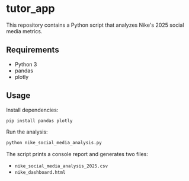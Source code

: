 # tutor_app

This repository contains a Python script that analyzes Nike's 2025 social media metrics.

## Requirements

- Python 3
- pandas
- plotly

## Usage

Install dependencies:

```bash
pip install pandas plotly
```

Run the analysis:

```bash
python nike_social_media_analysis.py
```

The script prints a console report and generates two files:

- `nike_social_media_analysis_2025.csv`
- `nike_dashboard.html`

